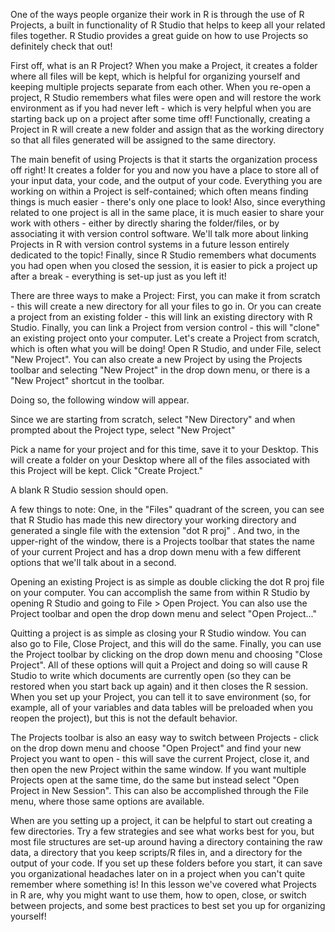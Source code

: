 One of the ways people organize their work in R is through the use of R Projects, a built in functionality of R Studio that helps to keep all your related files together. R Studio provides a great guide on how to use Projects so definitely check that out! 

First off, what is an R Project? When you make a Project, it creates a folder where all files will be kept, which is helpful for organizing yourself and keeping multiple projects separate from each other. When you re-open a project, R Studio remembers what files were open and will restore the work environment as if you had never left - which is very helpful when you are starting back up on a project after some time off! Functionally, creating a Project in R will create a new folder and assign that as the working directory so that all files generated will be assigned to the same directory. 

The main benefit of using Projects is that it starts the organization process off right! It creates a folder for you and now you have a place to store all of your input data, your code, and the output of your code. Everything you are working on within a Project is self-contained; which often means finding things is much easier - there's only one place to look! Also, since everything related to one project is all in the same place, it is much easier to share your work with others - either by directly sharing the folder/files, or by associating it with version control software. We'll talk more about linking Projects in R with version control systems in a future lesson entirely dedicated to the topic! Finally, since R Studio remembers what documents you had open when you closed the session, it is easier to pick a project up after a break - everything is set-up just as you left it!

There are three ways to make a Project: First, you can make it from scratch - this will create a new directory for all your files to go in. Or you can create a project from an existing folder - this will link an existing directory with R Studio. Finally, you can link a Project from version control - this will "clone" an existing project onto your computer. Let's create a Project from scratch, which is often what you will be doing! Open R Studio, and under File, select "New Project". You can also create a new Project by using the Projects toolbar and selecting "New Project" in the drop down menu, or there is a "New Project" shortcut in the toolbar. 

Doing so, the following window will appear. 

Since we are starting from scratch, select "New Directory" and when prompted about the Project type, select "New Project"

Pick a name for your project and for this time, save it to your Desktop. This will create a folder on your Desktop where all of the files associated with this Project will be kept. Click "Create Project."

A blank R Studio session should open. 

A few things to note: One, in the "Files" quadrant of the screen, you can see that R Studio has made this new directory your working directory and generated a single file with the extension "dot R proj" . And two, in the upper-right of the window, there is a Projects toolbar that states the name of your current Project and has a drop down menu with a few different options that we'll talk about in a second. 

Opening an existing Project is as simple as double clicking the dot R proj file on your computer. You can accomplish the same from within R Studio by opening R Studio and going to File > Open Project. You can also use the Project toolbar and open the drop down menu and select "Open Project..."

Quitting a project is as simple as closing your R Studio window. You can also go to File, Close Project, and this will do the same. Finally, you can use the Project toolbar by clicking on the drop down menu and choosing "Close Project". All of these options will quit a Project and doing so will cause R Studio to write which documents are currently open (so they can be restored when you start back up again) and it then closes the R session. When you set up your Project, you can tell it to save environment (so, for example, all of your variables and data tables will be preloaded when you reopen the project), but this is not the default behavior. 

The Projects toolbar is also an easy way to switch between Projects - click on the drop down menu and choose "Open Project" and find your new Project you want to open - this will save the current Project, close it, and then open the new Project within the same window. If you want multiple Projects open at the same time, do the same but instead select "Open Project in New Session". This can also be accomplished through the File menu, where those same options are available. 

When are you setting up a project, it can be helpful to start out creating a few directories. Try a few strategies and see what works best for you, but most file structures are set-up around having a directory containing the raw data, a directory that you keep scripts/R files in, and a directory for the output of your code. If you set up these folders before you start, it can save you organizational headaches later on in a project when you can't quite remember where something is! In this lesson we've covered what Projects in R are, why you might want to use them, how to open, close, or switch between projects, and some best practices to best set you up for organizing yourself! 
